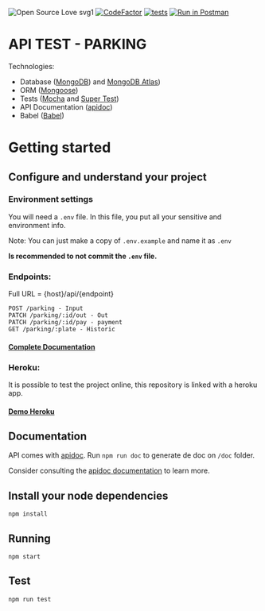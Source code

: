 ![Open Source Love svg1](https://badges.frapsoft.com/os/v1/open-source.svg?v=103)
[![CodeFactor](https://www.codefactor.io/repository/github/paulohrodrigues/api-test/badge)](https://www.codefactor.io/repository/github/paulohrodrigues/api-test)
[![tests](https://github.com/paulohrodrigues/api-test/workflows/tests/badge.svg?branch=main)](https://github.com/paulohrodrigues/api-test/actions)
[![Run in Postman](https://run.pstmn.io/button.svg)](https://app.getpostman.com/run-collection/290d5f444ed90ee441f4)

# API TEST - PARKING

Technologies:

- Database ([MongoDB](https://www.mongodb.com)) and [MongoDB Atlas](https://www.mongodb.com/cloud/atlas))
- ORM ([Mongoose](https://mongoosejs.com))
- Tests ([Mocha](https://mochajs.org) and [Super Test](https://github.com/visionmedia/supertest))
- API Documentation ([apidoc](https://apidocjs.com))
- Babel ([Babel](https://babeljs.io))

# Getting started

## Configure and understand your project

### Environment settings
You will need a `.env` file. In this file, you put all your sensitive and environment info.

Note: You can just make a copy of `.env.example` and name it as `.env`

**Is recommended to not commit the `.env` file.**

### Endpoints:
Full URL = {host}/api/{endpoint}

    POST /parking - Input
    PATCH /parking/:id/out - Out
    PATCH /parking/:id/pay - payment
    GET /parking/:plate - Historic

#### [Complete Documentation](https://paulohrodrigues.github.io/api-test)

### Heroku:

It is possible to test the project online, this repository is linked with a heroku app.

#### [Demo Heroku](https://api-test-mlabs.herokuapp.com/api/parking/AAA-9644)

## Documentation

API comes with [apidoc](https://apidocjs.com). Run `npm run doc` to generate de doc on `/doc` folder.

Consider consulting the [apidoc documentation](https://apidocjs.com/#getting-started) to learn more.

## Install your node dependencies

    npm install

## Running

    npm start
    
## Test
    
    npm run test

